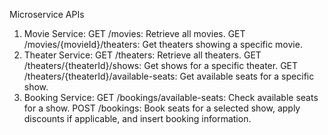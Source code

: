 Microservice APIs
1. Movie Service:
   GET /movies: Retrieve all movies.
   GET /movies/{movieId}/theaters: Get theaters showing a specific movie.
2. Theater Service:
   GET /theaters: Retrieve all theaters.
   GET /theaters/{theaterId}/shows: Get shows for a specific theater.
   GET /theaters/{theaterId}/available-seats: Get available seats for a specific show.
3. Booking Service:
   GET /bookings/available-seats: Check available seats for a show.
   POST /bookings: Book seats for a selected show, apply discounts if applicable, and insert booking information.